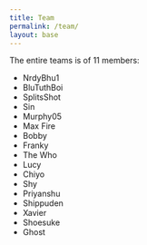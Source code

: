 ```yaml
---
title: Team
permalink: /team/
layout: base
---
```

<link rel="stylesheet" href="{{ '/assets/css/bg2.css' | prepend:site.url }}">

The entire teams is of 11 members:
- NrdyBhu1
- BluTuthBoi
- SplitsShot
- Sin
- Murphy05
- Max Fire
- Bobby
- Franky 
- The Who 
- Lucy
- Chiyo
- Shy
- Priyanshu
- Shippuden
- Xavier
- Shoesuke
- Ghost
